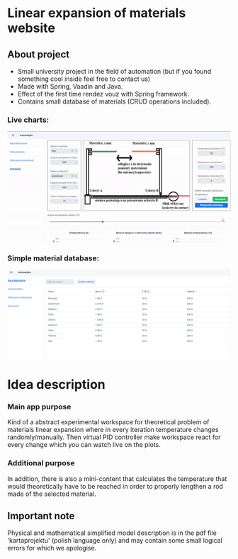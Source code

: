 # Linear expansion of materials website 

## About project

- Small university project in the field of automation (but if you found something cool inside feel free to contact us)
- Made with Spring, Vaadin and Java.
- Effect of the first time rendez vouz with Spring framework.
- Contains small database of materials (CRUD operations included).

### Live charts:
![live charts](doc_gif.gif)
### Simple material database:
![database preview](doc_picture.png)


# Idea description

### Main app purpose
Kind of a abstract experimental workspace for theoretical problem of materials linear expansion where in every iteration temperature changes randomly/manually. Then virtual PID controller make workspace react for every change which you can watch live on the plots.

### Additional purpose
In addition, there is also a mini-content that calculates the temperature that would theoretically have to be reached in order to properly lengthen a rod made of the selected material.

## Important note
Physical and mathematical simplified model description is in the pdf file 'kartaprojektu' (polish language only) and may contain some small logical errors for which we apologise.
